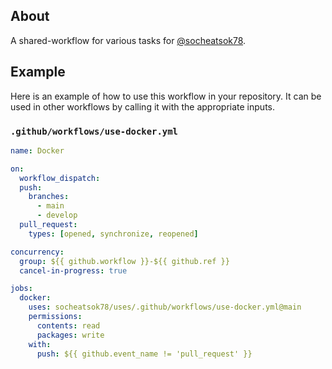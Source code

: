 ## About
A shared-workflow for various tasks for [@socheatsok78](https://github.com/socheatsok78).

## Example
Here is an example of how to use this workflow in your repository. It can be used in other workflows by calling it with the appropriate inputs.

### `.github/workflows/use-docker.yml`
```yaml
name: Docker

on:
  workflow_dispatch:
  push:
    branches:
      - main
      - develop
  pull_request:
    types: [opened, synchronize, reopened]

concurrency:
  group: ${{ github.workflow }}-${{ github.ref }}
  cancel-in-progress: true

jobs:
  docker:
    uses: socheatsok78/uses/.github/workflows/use-docker.yml@main
    permissions:
      contents: read
      packages: write
    with:
      push: ${{ github.event_name != 'pull_request' }}
```
